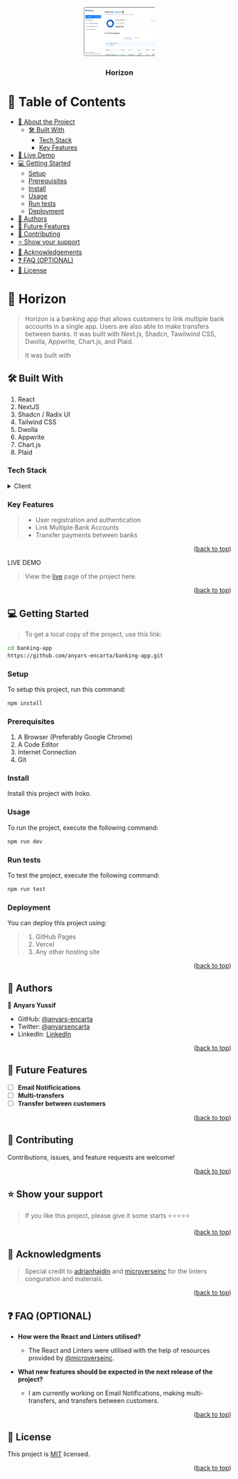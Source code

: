 <a name="readme-top"></a>

<div align="center">

 <!-- LOGO -->

  <img src="/public/icons/auth-image.png" alt="logo" width="160"  height="auto" />
  <br/>

<!-- MAIN HEADING -->

  <h3><b>Horizon</b></h3>

</div>

<!-- TABLE OF CONTENTS -->
# 📗 Table of Contents

- [📖 About the Project](#about-project)
  - [🛠 Built With](#built-with)
    - [Tech Stack](#tech-stack)
    - [Key Features](#key-features)
- [🚀 Live Demo](#live-demo)
- [💻 Getting Started](#getting-started)
  - [Setup](#setup)
  - [Prerequisites](#prerequisites)
  - [Install](#install)
  - [Usage](#usage)
  - [Run tests](#run-tests)
  - [Deployment](#deployment)
- [👥 Authors](#authors)
- [🔭 Future Features](#future-features)
- [🤝 Contributing](#contributing)
- [⭐️ Show your support](#support)
- [🙏 Acknowledgements](#acknowledgements)
- [❓ FAQ (OPTIONAL)](#faq)
- [📝 License](#license)

<!-- INTRO -->
# 📖 Horizon<a name="about-project"></a>

> Horizon is a banking app that allows customers to link multiple bank accounts in a single app. Users are also able to make transfers between banks. It was built with Next.js, Shadcn, Tawilwind CSS, Dwolla, Appwrite, Chart.js, and Plaid.
>
> It was built with

## 🛠 Built With <a name="built-with"></a>
1. React
2. NextJS
3. Shadcn / Radix UI
4. Tailwind CSS
5. Dwolla
6. Appwrite
7. Chart.js
8. Plaid

### Tech Stack <a name="tech-stack"></a>

<details>
  <summary>Client</summary>
  <ul>
    <li><a href="https://reactjs.org/">React</a></li>
    <li><a href="https://nextjs.org/">NextJS</a></li>
    <li><a href="https://ui.shadcn.com/">Shadcn / Radix UI</a></li>
    <li><a href="https://tailwindcss.com/">Tailwind CSS</a></li>
    <li><a href="https://www.dwolla.com/">Dwolla</a></li>
    <li><a href="https://appwrite.io/">Appwrite</a></li>
    <li><a href="https://www.chartjs.org/docs/latest/">Chart.js</a></li>
    <li><a href="https://plaid.com/">Plaid</a></li>
  </ul>
</details>

<!-- Features -->

### Key Features <a name="key-features"></a>

> - User registration and authentication
> - Link Multiple Bank Accounts
> - Transfer payments between banks

<p align="right">(<a href="#readme-top">back to top</a>)</p>

<!-- LIVE DEMO -->

LIVE DEMO

> View the [live](https://horizon-anyars.vercel.app) page of the project here.

<p align="right">(<a href="#readme-top">back to top</a>)</p>

<!-- GETTING STARTED -->

## 💻 Getting Started <a name="getting-started"></a>

> To get a local copy of the project, use this link:
> 
```sh
cd banking-app
https://github.com/anyars-encarta/banking-app.git
```

<!-- SETUP -->
### Setup

To setup this project, run this command:

```sh
npm install
```
### Prerequisites

1. A Browser (Preferably Google Chrome)
2. A Code Editor
3. Internet Connection
4. Git

<!-- INSTALL -->
### Install

Install this project with Iroko.

### Usage

To run the project, execute the following command:

```sh
npm run dev
```

### Run tests
To test the project, execute the following command:
```sh
npm run test
```
### Deployment

You can deploy this project using:
> 1. GitHub Pages
> 2. Vercel
> 3. Any other hosting site

<p align="right">(<a href="#readme-top">back to top</a>)</p>

<!-- AUTHORS -->
## 👥 Authors <a name="authors"></a>

👤 **Anyars Yussif**

- GitHub: [@anyars-encarta](https://github.com/anyars-encarta)
- Twitter: [@anyarsencarta](https://twitter.com/anyarsencarta)
- LinkedIn: [LinkedIn](https://www.linkedin.com/in/anyars-yussif/)


<p align="right">(<a href="#readme-top">back to top</a>)</p>

## 🔭 Future Features <a name="future-features"></a>

- [ ] **Email Notificications**
- [ ] **Multi-transfers**
- [ ] **Transfer between customers**

<p align="right">(<a href="#readme-top">back to top</a>)</p>

<!-- CONTRIBUTION -->
## 🤝 Contributing <a name="contributing"></a>

Contributions, issues, and feature requests are welcome!

<p align="right">(<a href="#readme-top">back to top</a>)</p>

<!--SUPPORT -->

## ⭐️ Show your support <a name="support"></a>

> If you like this project, please give it some starts ⭐️⭐️⭐️⭐️⭐️

<p align="right">(<a href="#readme-top">back to top</a>)</p>

<!-- ACKNOWLEDGEMENTS -->
## 🙏 Acknowledgments <a name="acknowledgements"></a>

> Special credit to [adrianhajdin](https://github.com/adrianhajdin) and [microverseinc](https://github.com/microverseinc) for the linters conguration and materials.

<p align="right">(<a href="#readme-top">back to top</a>)</p>

<!-- FAQS -->
## ❓ FAQ (OPTIONAL) <a name="faq"></a>

- **How were the React and Linters utilised?**

  - The React and Linters were utilised with the help of resources provided by [@microverseinc](https://github.com/microverseinc).

- **What new features should be expected in the next release of the project?**

  - I am currently working on Email Notifications, making multi-transfers, and transfers between customers.

<p align="right">(<a href="#readme-top">back to top</a>)</p>

<!-- LICENSE -->

## 📝 License <a name="license"></a>

This project is [MIT](./LICENSE) licensed.

<p align="right">(<a href="#readme-top">back to top</a>)</p>
